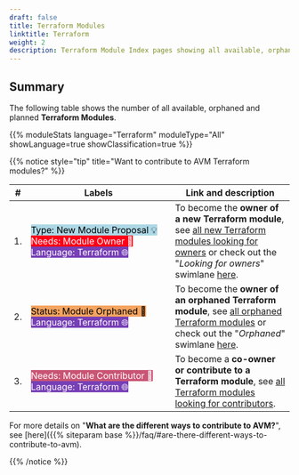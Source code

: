 ```yaml
---
draft: false
title: Terraform Modules
linktitle: Terraform
weight: 2
description: Terraform Module Index pages showing all available, orphaned and planned modules
---
```


## Summary

The following table shows the number of all available, orphaned and planned **Terraform Modules**.

{{% moduleStats language="Terraform" moduleType="All" showLanguage=true showClassification=true %}}

{{% notice style="tip" title="Want to contribute to AVM Terraform modules?" %}}

| #  | Labels | Link and description |
| -------- | -------- | -------- |
| 1.   | <mark style="background-image:none;white-space: nowrap;background-color:#ADD8E6;">Type: New Module Proposal 💡</mark> <br> <mark style="background-image:none;white-space: nowrap;background-color:#FF0019;color:white;">Needs: Module Owner 📣</mark> <br> <mark style="background-image:none;white-space: nowrap;background-color:#7740B6;color:white;">Language: Terraform 🌐</mark>  | To become the **owner of a new Terraform module**, see [all new Terraform modules looking for owners](https://aka.ms/AVM/TF/NeedsModuleOwner) or check out the "*Looking for owners*" swimlane [here](https://aka.ms/AVM/TF/NeedsModuleOwner/Project).   |
| 2.   | <mark style="background-image:none;white-space: nowrap;background-color:#F4A460;">Status: Module Orphaned 👀</mark> <br> <mark style="background-image:none;white-space: nowrap;background-color:#7740B6;color:white;">Language: Terraform 🌐</mark>   | To become the **owner of an orphaned Terraform module**, see [all orphaned Terraform modules](https://aka.ms/AVM/TF/OrphanedModules) or check out the "*Orphaned*" swimlane [here](https://aka.ms/AVM/TF/OrphanedModules/Project).   |
| 3.   | <mark style="background-image:none;white-space: nowrap;background-color:#C95474;color:white;">Needs: Module Contributor 📣</mark> <mark style="background-image:none;white-space: nowrap;background-color:#7740B6;color:white;">Language: Terraform 🌐</mark> | To become a **co-owner or contribute to a Terraform module**, see [all Terraform modules looking for contributors](https://aka.ms/AVM/TF/NeedsModuleContributor). |

For more details on "**What are the different ways to contribute to AVM?**", see [here]({{% siteparam base %}}/faq/#are-there-different-ways-to-contribute-to-avm).

{{% /notice %}}
